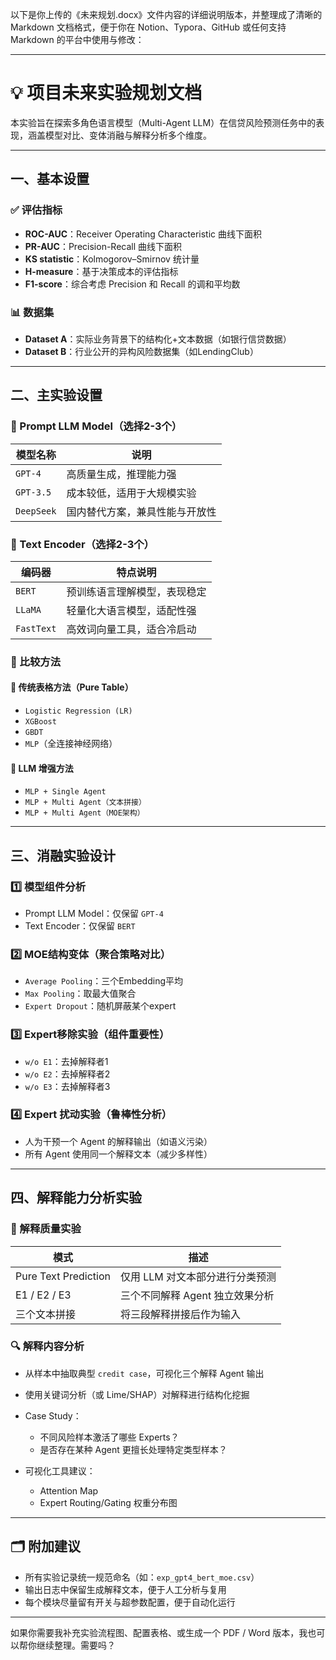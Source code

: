 以下是你上传的《未来规划.docx》文件内容的详细说明版本，并整理成了清晰的 Markdown 文档格式，便于你在 Notion、Typora、GitHub 或任何支持 Markdown 的平台中使用与修改：

---

# 💡 项目未来实验规划文档

本实验旨在探索多角色语言模型（Multi-Agent LLM）在信贷风险预测任务中的表现，涵盖模型对比、变体消融与解释分析多个维度。

---

## 一、基本设置

### ✅ 评估指标

* **ROC-AUC**：Receiver Operating Characteristic 曲线下面积
* **PR-AUC**：Precision-Recall 曲线下面积
* **KS statistic**：Kolmogorov–Smirnov 统计量
* **H-measure**：基于决策成本的评估指标
* **F1-score**：综合考虑 Precision 和 Recall 的调和平均数

### 📊 数据集

* **Dataset A**：实际业务背景下的结构化+文本数据（如银行信贷数据）
* **Dataset B**：行业公开的异构风险数据集（如LendingClub）

---

## 二、主实验设置

### 🔮 Prompt LLM Model（选择2-3个）

| 模型名称       | 说明              |
| ---------- | --------------- |
| `GPT-4`    | 高质量生成，推理能力强     |
| `GPT-3.5`  | 成本较低，适用于大规模实验   |
| `DeepSeek` | 国内替代方案，兼具性能与开放性 |

### 📎 Text Encoder（选择2-3个）

| 编码器        | 特点说明           |
| ---------- | -------------- |
| `BERT`     | 预训练语言理解模型，表现稳定 |
| `LLaMA`    | 轻量化大语言模型，适配性强  |
| `FastText` | 高效词向量工具，适合冷启动  |

### 🧪 比较方法

#### 🔹 传统表格方法（Pure Table）

* `Logistic Regression (LR)`
* `XGBoost`
* `GBDT`
* `MLP`（全连接神经网络）

#### 🔹 LLM 增强方法

* `MLP + Single Agent`
* `MLP + Multi Agent（文本拼接）`
* `MLP + Multi Agent（MOE架构）`

---

## 三、消融实验设计

### 1️⃣ 模型组件分析

* Prompt LLM Model：仅保留 `GPT-4`
* Text Encoder：仅保留 `BERT`

### 2️⃣ MOE结构变体（聚合策略对比）

* `Average Pooling`：三个Embedding平均
* `Max Pooling`：取最大值聚合
* `Expert Dropout`：随机屏蔽某个expert

### 3️⃣ Expert移除实验（组件重要性）

* `w/o E1`：去掉解释者1
* `w/o E2`：去掉解释者2
* `w/o E3`：去掉解释者3

### 4️⃣ Expert 扰动实验（鲁棒性分析）

* 人为干预一个 Agent 的解释输出（如语义污染）
* 所有 Agent 使用同一个解释文本（减少多样性）

---

## 四、解释能力分析实验

### 🎯 解释质量实验

| 模式                   | 描述                  |
| -------------------- | ------------------- |
| Pure Text Prediction | 仅用 LLM 对文本部分进行分类预测  |
| E1 / E2 / E3         | 三个不同解释 Agent 独立效果分析 |
| 三个文本拼接               | 将三段解释拼接后作为输入        |

### 🔍 解释内容分析

* 从样本中抽取典型 `credit case`，可视化三个解释 Agent 输出
* 使用关键词分析（或 Lime/SHAP）对解释进行结构化挖掘
* Case Study：

  * 不同风险样本激活了哪些 Experts？
  * 是否存在某种 Agent 更擅长处理特定类型样本？
* 可视化工具建议：

  * Attention Map
  * Expert Routing/Gating 权重分布图

---

## 🗂️ 附加建议

* 所有实验记录统一规范命名（如：`exp_gpt4_bert_moe.csv`）
* 输出日志中保留生成解释文本，便于人工分析与复用
* 每个模块尽量留有开关与超参数配置，便于自动化运行

---

如果你需要我补充实验流程图、配置表格、或生成一个 PDF / Word 版本，我也可以帮你继续整理。需要吗？
